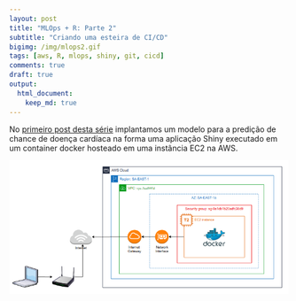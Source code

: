 ```yaml
---
layout: post
title: "MLOps + R: Parte 2"
subtitle: "Criando uma esteira de CI/CD"
bigimg: /img/mlops2.gif
tags: [aws, R, mlops, shiny, git, cicd]
comments: true
draft: true
output:
  html_document:
    keep_md: true
---
```


No [primeiro post desta série](https://blog.adelmofilho.com/2020-09-30-mlops1/) implantamos um modelo para a predição de chance de doença cardíaca na forma uma aplicação Shiny executado em um container docker hosteado em uma instância EC2 na AWS.

![](../img/draw.png)